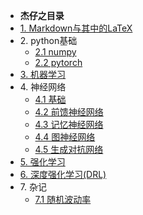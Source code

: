 - **杰仔之目录**
- [1. Markdown与其中的LaTeX](markdown/markdown)
- 2\. python基础
  - [2.1 numpy](python/numpy)
  - [2.2 pytorch](python/numpy)
- [3. 机器学习](ml/ml)
- 4\. 神经网络
  - [4.1 基础](nn/basic.md)
  - [4.2 前馈神经网络](nn/feedforward.md)
  - [4.3 记忆神经网络](nn/memory.md)
  - [4.4 图神经网络](nn/graph.md)  
  - [4.5 生成对抗网络](nn/GAN.md)
- [5. 强化学习](DRL/RL.md)
- [6. 深度强化学习(DRL)](DRL/DRL)
- 7\. 杂记
  - [7.1 随机波动率](notes/sv.md)
